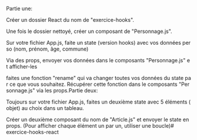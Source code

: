  Partie une:

 Créer un dossier React du nom de "exercice-hooks". 

Une fois le dossier nettoyé, créer un composant de "Personnage.js".

Sur votre fichier App.js, faite un state (version hooks) avec vos données perso (nom, prénom, âge, commune)

Via des props, envoyer vos données dans le composants "Personnage.js" et afficher-les

 faites une fonction "rename" qui va changer toutes vos données du state par ce que vous souhaitez. Récupérer cette fonction dans le composants "Personnage.js" via les props.Partie deux:

Toujours sur votre fichier App.js, faites un deuxième state avec 5 éléments (objet) au choix dans un tableau.

Créer un deuxième composant du nom de "Article.js" et envoyer le state en props. (Pour afficher chaque élément un par un, utiliser une boucle)# exercice-hooks-react
